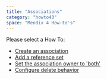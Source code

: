 ```yaml
---
title: "Associations"
category: "howto40"
space: "Mendix 4 How-to's"
---
```

Please select a How To:

*   [Create an association](create-an-association)
*   [Add a reference set](add-a-reference-set)
*   [Set the association owner to 'both'](set-the-association-owner-to-both)
*   [Configure delete behavior](configure-delete-behavior)